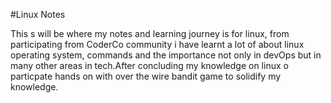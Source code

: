 #Linux Notes

This s will be where my notes and learning journey is for linux, from participating from CoderCo community i have learnt a lot of about linux operating system, commands and the importance not only in devOps but in many other areas in tech.After concluding my knowledge on linux o particpate hands on with over the wire bandit game to solidify my knowledge.





